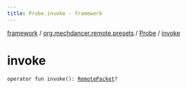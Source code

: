 ```yaml
---
title: Probe.invoke - framework
---
```


[framework](../../index.html) / [org.mechdancer.remote.presets](../index.html) / [Probe](index.html) / [invoke](./invoke.html)

# invoke

`operator fun invoke(): `[`RemotePacket`](../../org.mechdancer.remote.protocol/-remote-packet/index.html)`?`